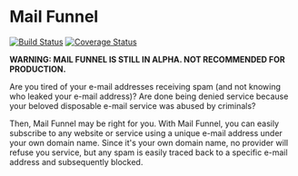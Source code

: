 # Mail Funnel

[![Build Status](https://travis-ci.org/HansAdema/mailfunnel.svg?branch=master)](https://travis-ci.org/HansAdema/mailfunnel)
[![Coverage Status](https://coveralls.io/repos/github/HansAdema/mailfunnel/badge.svg?branch=master)](https://coveralls.io/github/HansAdema/mailfunnel?branch=master)

**WARNING: MAIL FUNNEL IS STILL IN ALPHA. NOT RECOMMENDED FOR PRODUCTION.**

Are you tired of your e-mail addresses receiving spam (and not knowing who leaked your e-mail address)? Are done being denied service because your beloved disposable e-mail service was abused by criminals?

Then, Mail Funnel may be right for you. With Mail Funnel, you can easily subscribe to any website or service using a unique e-mail address under your own domain name. Since it's your own domain name, no provider will refuse you service, but any spam is easily traced back to a specific e-mail address and subsequently blocked.
